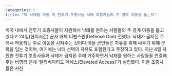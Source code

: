 ```yaml
---
categories: c
title: "미 낙태법 파동 미 전투기 조종사들 낙태 희망자들의 주 경계 이동을 돕는다"
---
```

미국 내에서 전투기 조종사들이 자원해서 낙태를 원하는 사람들의 주 경계 이동을 돕고 있다고 24일(현지시간) 군사 매체 디펜스원(Defense One) 전했다. 낙태가 금지된 주에서 허용되는 주로 이동을 시켜주는 것이다.이들 군인들은 자유를 위해 싸우기 위해 군복을 입는 것이며, 여기에는 낙태 선택의 자유도 포함된다고 주장하고 있다. 지난 4월 자원한 전투기 조종사들과 낙태가 금지된 주에 거주하면서 낙태를 원하는 사람들을 연결해 주는 비영리 단체 ‘엘리베이티드 액세스(Elevated Access)’가 설립됐다. 이들 조종사들은 자신